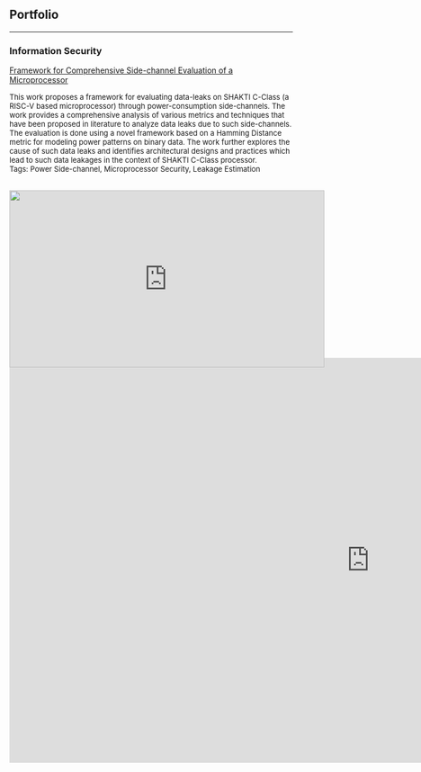 ## Portfolio

---

### Information Security

[Framework for Comprehensive Side-channel Evaluation of a Microprocessor](/pdf/1000-19.07.18-Muhammad-Arsath-Chester-Rebeiro-IIT-Madras(2).pdf)
<p style="font-size:13px">  
This work proposes a framework for evaluating data-leaks on SHAKTI C-Class (a RISC-V based microprocessor) through power-consumption side-channels. The work provides a comprehensive analysis of various metrics and techniques that have been proposed in literature to analyze data leaks due to such side-channels. The evaluation is done using a novel framework based on a Hamming Distance metric for modeling power patterns on binary data. The work further explores the cause of such data leaks and identifies architectural designs and practices which lead to such data leakages in the context of SHAKTI C-Class processor.<br>
Tags: Power Side-channel, Microprocessor Security, Leakage Estimation
</p>
<div width="560px" height="315px" style="position: static; clear: both; width: 560px; height: 315px;">&nbsp;<div style="position: relative"><img id="vidimg" width="560px" height="315px" src="" style="position: absolute; top: 0; left: 0; cursor: pointer; pointer-events: none; z-index: 2;" /><iframe id="unlocked-video" style="position: absolute; top: 0; left: 0; z-index: 1;" src="https://www.youtube.com/embed/3oYC9le-jAc" width="560" height="315" frameborder="0" allowfullscreen="allowfullscreen"></iframe></div></div>
<script type="application/javascript">
  // Adapted from https://stackoverflow.com/a/32138108
  var monitor = setInterval(function(){
    var elem = document.activeElement;
    if(elem && elem.id == 'unlocked-video'){
      document.getElementById('vidimg').style.display='none';
      clearInterval(monitor);
    }
  }, 100);
</script>

<iframe width="1280" height="720" src="https://www.youtube.com/embed/3oYC9le-jAc" frameborder="0" allow="accelerometer; autoplay; encrypted-media; gyroscope; picture-in-picture" allowfullscreen></iframe>

<!--img src="images/dummy_thumbnail.jpg?raw=true"/>

---
[Bifrost: Covert Data Exfiltration from an Air-gapped Network via Smart Bulbs](/pdf/sample_presentation.pdf)
<p style="font-size:11px">  
This work proposes a framework for evaluating data-leaks on SHAKTI C-Class (a RISC-V based microprocessor) through power-consumption side-channels. The work provides a comprehensive analysis of various metrics and techniques that have been proposed in literature to analyze data leaks due to such side-channels. The evaluation is done using a novel framework based on a Hamming Distance metric for modeling power patterns on binary data. The work further explores the cause of such data leaks and identifies architectural designs and practices which lead to such data leakages in the context of SHAKTI C-Class processor.<br>
Tags: Power Side-channel, Microprocessor Security, Leakage Estimation
</p>

---
[Project 3 Title](http://example.com/)
<img src="images/dummy_thumbnail.jpg?raw=true"/>

---

### Category Name 2

- [Project 1 Title](http://example.com/)
- [Project 2 Title](http://example.com/)
- [Project 3 Title](http://example.com/)
- [Project 4 Title](http://example.com/)
- [Project 5 Title](http://example.com/)

---




---
<!--p style="font-size:11px">Page template forked from <a href="https://github.com/evanca/quick-portfolio">evanca</a></p-->
<!-- Remove above link if you don't want to attibute -->
